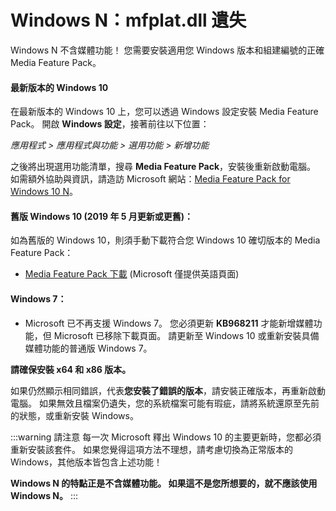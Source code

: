 # Windows N：mfplat.dll 遺失

Windows N 不含媒體功能！ 您需要安裝適用您 Windows 版本和組建編號的正確 Media Feature Pack。

#### 最新版本的 Windows 10
在最新版本的 Windows 10 上，您可以透過 Windows 設定安裝 Media Feature Pack。 開啟 **Windows 設定**，接著前往以下位置：

*應用程式 > 應用程式與功能 > 選用功能 > 新增功能*

之後將出現選用功能清單，搜尋 **Media Feature Pack**，安裝後重新啟動電腦。 如需額外協助與資訊，請造訪 Microsoft 網站：[Media Feature Pack for Windows 10 N](https://support.microsoft.com/help/4516397/media-feature-pack-for-windows-10-n-november-2019)。

#### 舊版 Windows 10 (2019 年 5 月更新或更舊)：
如為舊版的 Windows 10，則須手動下載符合您 Windows 10 確切版本的 Media Feature Pack：
  * [Media Feature Pack 下載](https://www.microsoft.com/en-us/software-download/mediafeaturepack) (Microsoft 僅提供英語頁面)

#### Windows 7：
  * Microsoft 已不再支援 Windows 7。 您必須更新 **KB968211** 才能新增媒體功能，但 Microsoft 已移除下載頁面。 請更新至 Windows 10 或重新安裝具備媒體功能的普通版 Windows 7。

**請確保安裝 x64 和 x86 版本。**

如果仍然顯示相同錯誤，代表**您安裝了錯誤的版本**，請安裝正確版本，再重新啟動電腦。 如果無效且檔案仍遺失，您的系統檔案可能有瑕疵，請將系統還原至先前的狀態，或重新安裝 Windows。

:::warning
請注意 每一次 Microsoft 釋出 Windows 10 的主要更新時，您都必須重新安裝該套件。 如果您覺得這項方法不理想，請考慮切換為正常版本的 Windows，其他版本皆包含上述功能！

**Windows N 的特點正是不含媒體功能。 如果這不是您所想要的，就不應該使用 Windows N。**
:::

